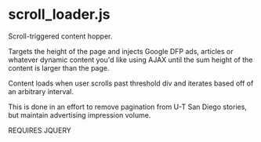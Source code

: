 # scroll_loader.js

Scroll-triggered content hopper.

Targets the height of the page and injects Google DFP ads, articles or whatever dynamic content you'd like using AJAX until the sum height of the content is larger than the page.

Content loads when user scrolls past threshold div and iterates based off of an arbitrary interval. 

This is done in an effort to remove pagination from U-T San Diego stories, but maintain advertising impression volume.

REQUIRES JQUERY
